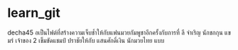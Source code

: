 # learn_git

decha45
อเป็นไฟต์ที่สร้างความเจ็บช้ำให้กับแฟนมวยกัมพูชาอีกครั้งกับการที่ ลี จำเริญ นักชกกุน แขมร์ เจ้าของ 2 เข็มขัดแชมป์ ปราชัยให้กับ แสนศักดิ์เงิน นักมวยไทย แบบ
